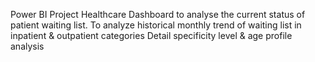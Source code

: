 Power BI Project Healthcare Dashboard to analyse the current status of patient waiting list.
To analyze historical monthly trend of waiting list in inpatient & outpatient categories
Detail specificity level & age profile analysis
